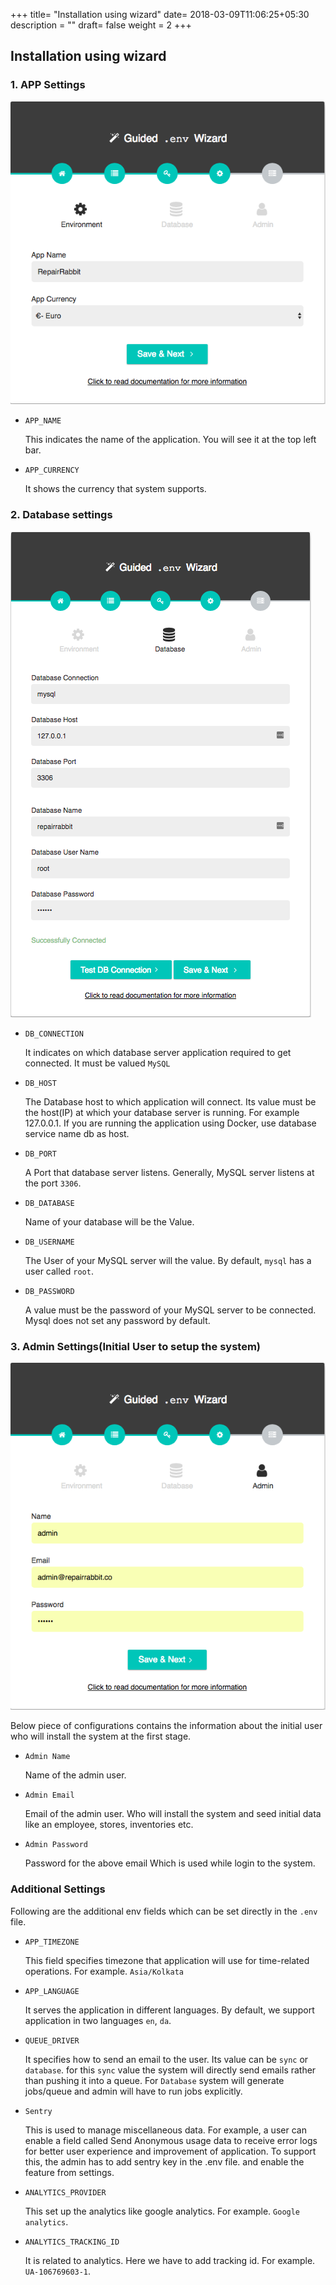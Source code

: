 +++
title= "Installation using wizard"
date= 2018-03-09T11:06:25+05:30
description = ""
draft= false
weight = 2
+++

## Installation using wizard

### 1. APP Settings

![APP Settings](/images/installation_using_wizard/app_settings.png)

* `APP_NAME`

  This indicates the name of the application. You will see it at the top left bar.

* `APP_CURRENCY`

  It shows the currency that system supports.

### 2. Database settings

![Database Settings](/images/installation_using_wizard/database_settings.png)

* `DB_CONNECTION`

  It indicates on which database server application required to get connected. It must be valued `MySQL`

* `DB_HOST`

  The Database host to which application will connect. Its value must be the host(IP) at which your database server is running. For example 127.0.0.1. If you are running the application using Docker, use database service name db as host.

* `DB_PORT`

  A Port that database server listens. Generally, MySQL server listens at the port `3306`.

* `DB_DATABASE`

  Name of your database will be the Value.

* `DB_USERNAME`

  The User of your MySQL server will the value. By default, `mysql` has a user called `root`.

* `DB_PASSWORD`

  A value must be the password of your MySQL server to be connected. Mysql does not set any password by default.


### 3. Admin Settings(Initial User to setup the system)

![Admin Settings](/images/installation_using_wizard/admin_settings.png)

Below piece of configurations contains the information about the initial user who will install the system at the first stage.

* `Admin Name `

  Name of the admin user.

* `Admin Email`

  Email of the admin user. Who will install the system and seed initial data like an employee, stores, inventories etc.

* `Admin Password`

  Password for the above email Which is used while login to the system.


### Additional Settings

Following are the additional env fields which can be set directly in the `.env` file.

* `APP_TIMEZONE`

  This field specifies timezone that application will use for time-related operations. For example. `Asia/Kolkata`

* `APP_LANGUAGE`

  It serves the application in different languages. By default, we support application in two languages `en`, `da`.

* `QUEUE_DRIVER`

  It specifies how to send an email to the user. Its value can be `sync` or `database`. for this `sync` value the system will directly send emails rather than pushing it into a queue. For `Database` system will generate jobs/queue and admin will have to run jobs explicitly.

* `Sentry`

  This is used to manage miscellaneous data. For example, a user can enable a field called Send Anonymous usage data to receive error logs for better user experience and improvement of application. To support this, the admin has to add sentry key in the .env file. and enable the feature from settings.

* `ANALYTICS_PROVIDER`

  This set up the analytics like google analytics. For example. `Google analytics`.

* `ANALYTICS_TRACKING_ID`

  It is related to analytics. Here we have to add tracking id. For example. `UA-106769603-1`.
